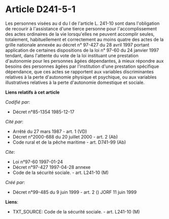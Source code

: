 # Article D241-5-1

Les personnes visées au d du I de l'article L. 241-10 sont dans l'obligation de recourir à l'assistance d'une tierce personne
pour l'accomplissement des actes ordinaires de la vie lorsqu'elles ne peuvent accomplir seules, totalement, habituellement et
correctement au moins quatre des actes de la grille nationale annexée au décret n° 97-427 du 28 avril 1997 portant
application de certaines dispositions de la loi n° 97-60 du 24 janvier 1997 tendant, dans l'attente du vote de la loi
instituant une prestation d'autonomie pour les personnes âgées dépendantes, à mieux répondre aux besoins des personnes âgées
par l'institution d'une prestation spécifique dépendance, que ces actes se rapportent aux variables discriminantes relatives
à la perte d'autonomie physique et psychique, ou aux variables illustratives relatives à la perte d'autonomie domestique et
sociale.

**Liens relatifs à cet article**

_Codifié par_:

  - Décret n°85-1354 1985-12-17

_Cité par_:

  - Arrêté du 27 mars 1987 - art. 1 (VD)
  - Décret n°2000-688 du 20 juillet 2000 - art. 2 (Ab)
  - Code rural et de la pêche maritime - art. D741-99 (Ab)

_Cite_:

  - Loi n°97-60 1997-01-24
  - Décret n°97-427 1997-04-28 annexe
  - Code de la sécurité sociale. - art. L241-10 (M)

_Créé par_:

  - Décret n°99-485 du 9 juin 1999 - art. 2 () JORF 11 juin 1999

**Liens**:

  - TXT_SOURCE: Code de la sécurité sociale. - art. L241-10 (M)
